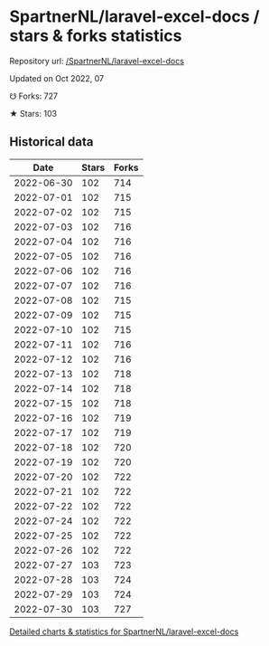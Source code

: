 # SpartnerNL/laravel-excel-docs / stars & forks statistics

Repository url: [/SpartnerNL/laravel-excel-docs](https://github.com/SpartnerNL/laravel-excel-docs)

Updated on Oct 2022, 07

☋ Forks: 727

★ Stars: 103

## Historical data
| Date | Stars | Forks |
|------|-------|-------|
| 2022-06-30 | 102 | 714 | 
| 2022-07-01 | 102 | 715 | 
| 2022-07-02 | 102 | 715 | 
| 2022-07-03 | 102 | 716 | 
| 2022-07-04 | 102 | 716 | 
| 2022-07-05 | 102 | 716 | 
| 2022-07-06 | 102 | 716 | 
| 2022-07-07 | 102 | 716 | 
| 2022-07-08 | 102 | 715 | 
| 2022-07-09 | 102 | 715 | 
| 2022-07-10 | 102 | 715 | 
| 2022-07-11 | 102 | 716 | 
| 2022-07-12 | 102 | 716 | 
| 2022-07-13 | 102 | 718 | 
| 2022-07-14 | 102 | 718 | 
| 2022-07-15 | 102 | 718 | 
| 2022-07-16 | 102 | 719 | 
| 2022-07-17 | 102 | 719 | 
| 2022-07-18 | 102 | 720 | 
| 2022-07-19 | 102 | 720 | 
| 2022-07-20 | 102 | 722 | 
| 2022-07-21 | 102 | 722 | 
| 2022-07-22 | 102 | 722 | 
| 2022-07-24 | 102 | 722 | 
| 2022-07-25 | 102 | 722 | 
| 2022-07-26 | 102 | 722 | 
| 2022-07-27 | 103 | 723 | 
| 2022-07-28 | 103 | 724 | 
| 2022-07-29 | 103 | 724 | 
| 2022-07-30 | 103 | 727 | 


[Detailed charts & statistics for SpartnerNL/laravel-excel-docs](https://reviewgithub.com/rep/SpartnerNL/laravel-excel-docs)
